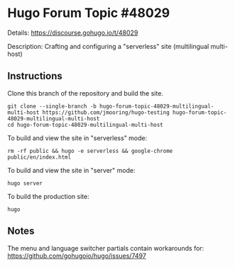 # Hugo Forum Topic #48029

Details: <https://discourse.gohugo.io/t/48029>

Description: Crafting and configuring a "serverless" site (multilingual multi-host)

## Instructions

Clone this branch of the repository and build the site.

```text
git clone --single-branch -b hugo-forum-topic-48029-multilingual-multi-host https://github.com/jmooring/hugo-testing hugo-forum-topic-48029-multilingual-multi-host
cd hugo-forum-topic-48029-multilingual-multi-host
```

To build and view the site in "serverless" mode:

```text
rm -rf public && hugo -e serverless && google-chrome public/en/index.html 
```

To build and view the site in "server" mode:

```text
hugo server
```

To build the production site:

```text
hugo
```

## Notes

The menu and language switcher partials contain workarounds for:
<https://github.com/gohugoio/hugo/issues/7497>
